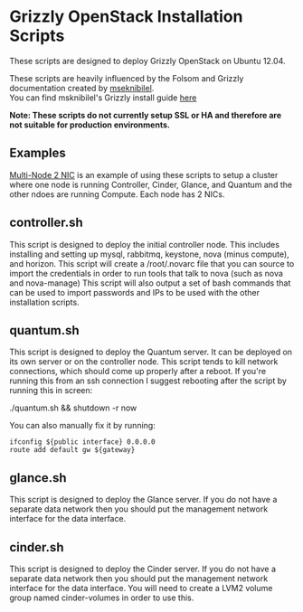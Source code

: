 # Grizzly OpenStack Installation Scripts

These scripts are designed to deploy Grizzly OpenStack on Ubuntu 12.04.  
  
These scripts are heavily influenced by the Folsom and Grizzly documentation created by [mseknibilel][msknibilel].  
You can find msknibilel's Grizzly install guide [here][grizzlyguide]

**Note: These scripts do not currently setup SSL or HA and therefore are not suitable for production environments.**


## Examples

[Multi-Node 2 NIC][MultiNode-2NIC] is an example of using these scripts to setup a cluster where one node is running Controller, Cinder, Glance, and Quantum and the other ndoes are running Compute.  Each node has 2 NICs.

## controller.sh

This script is designed to deploy the initial controller node.  This includes installing and setting up mysql, rabbitmq, keystone, nova (minus compute), and horizon.
This script will create a /root/.novarc file that you can source to import the credentials in order to run tools that talk to nova (such as nova and nova-manage)
This script will also output a set of bash commands that can be used to import passwords and IPs to be used with the other installation scripts.

## quantum.sh

This script is designed to deploy the Quantum server.  It can be deployed on its own server or on the controller node.  This script tends to kill network connections, which should come up properly after a reboot.  If you're running this from an ssh connection I suggest rebooting after the script by running this in screen:  
  
./quantum.sh && shutdown -r now  
  
You can also manually fix it by running:  
  
    ifconfig ${public interface} 0.0.0.0
    route add default gw ${gateway}

## glance.sh

This script is designed to deploy the Glance server.  If you do not have a separate data network then you should put the management network interface for the data interface.

## cinder.sh

This script is designed to deploy the Cinder server.  If you do not have a separate data network then you should put the management network interface for the data interface. You will need to create a LVM2 volume group named cinder-volumes in order to use this.


[MultiNode-2NIC]:https://github.com/soleblaze/openstack/blob/master/examples/MultiNode-2NIC.md
[msknibilel]:https://github.com/mseknibilel/
[grizzlyguide]:ttps://github.com/mseknibilel/OpenStack-Grizzly-Install-Guide

